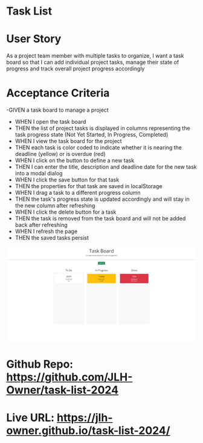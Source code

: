 # Task List

# User Story
As a project team member with multiple tasks to organize,
I want a task board 
so that I can add individual project tasks, manage their state of progress and track overall project progress accordingly
# Acceptance Criteria
-GIVEN a task board to manage a project
- WHEN I open the task board
- THEN the list of project tasks is displayed in columns representing the task progress state (Not  Yet Started, In Progress, Completed)
- WHEN I view the task board for the project
- THEN each task is color coded to indicate whether it is nearing the deadline (yellow) or is overdue (red)
- WHEN I click on the button to define a new task
- THEN I can enter the title, description and deadline date for the new task into a modal dialog
- WHEN I click the save button for that task
- THEN the properties for that task are saved in localStorage
- WHEN I drag a task to a different progress column
- THEN the task's progress state is updated accordingly and will stay in the new column after refreshing
- WHEN I click the delete button for a task
- THEN the task is removed from the task board and will not be added back after refreshing
- WHEN I refresh the page
- THEN the saved tasks persist

<img src="assets\images\Task-Board.png"> 

# Github Repo: https://github.com/JLH-Owner/task-list-2024
# Live URL: https://jlh-owner.github.io/task-list-2024/

